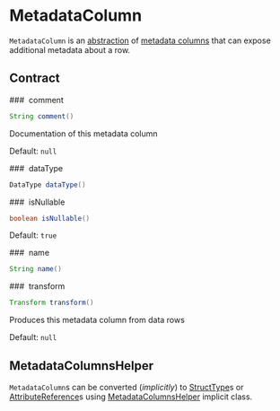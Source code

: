 # MetadataColumn

`MetadataColumn` is an [abstraction](#contract) of [metadata columns](../new-and-noteworthy/metadata-columns.md) that can expose additional metadata about a row.

## Contract

### <span id="comment"> comment

```java
String comment()
```

Documentation of this metadata column

Default: `null`

### <span id="dataType"> dataType

```java
DataType dataType()
```

### <span id="isNullable"> isNullable

```java
boolean isNullable()
```

Default: `true`

### <span id="name"> name

```java
String name()
```

### <span id="transform"> transform

```java
Transform transform()
```

Produces this metadata column from data rows

Default: `null`

## <span id="MetadataColumnsHelper"> MetadataColumnsHelper

`MetadataColumn`s can be converted (_implicitly_) to [StructType](../StructType.md)s or [AttributeReference](../expressions/AttributeReference.md)s using [MetadataColumnsHelper](MetadataColumnsHelper.md) implicit class.
